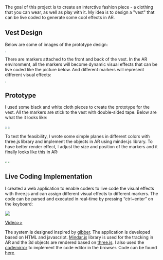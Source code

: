 The goal of this project is to create an interctive fashion piece - a clothing that you can wear, as well as play with it. My idea is to design a "vest" that can be live coded to generate some cool effects in AR. 

## Vest Design

Below are some of images of the prototype design:

<img src="https://i.imgur.com/g6yIqaG.jpg" style="zoom:20%;" />

There are markers attached to the front and back of the vest. In the AR environment, all the markers will become dynamic visual effects that can be live coded like the picture below. And different markers will represent different visual effects:

<img src="https://i.imgur.com/MJyccRo.png" style="zoom:20%;" />



## Prototype

I used some black and white cloth pieces to create the prototype for the vest. All the markers are stick to the vest with double-sided tape. Below are what the it looks like:

<img src="https://i.imgur.com/c7LpSpO.jpg" style="zoom:35%;" />

<img src="https://i.imgur.com/i4ooYko.jpg" style="zoom:35%;" />



To test the feasibility, I wrote some simple planes in different colors with three.js library and implement the objects in AR using minder.js library. To have better render effect, I adjust the size and position of the markers and it finally looks like this in AR:

<img src="https://i.imgur.com/7MnrMP2.png" style="zoom:30%;" />

<img src="https://i.imgur.com/RaB551D.png" style="zoom:30%;" />



## Live Coding Implementation

I created a web application to enable coders to live code the visual effects with three.js and can assign different visual effects to different markers. The code can be parsed and executed in real-time by pressing “ctrl+enter” on the keyboard:

![](https://i.imgur.com/TB4NwUB.png)

[Video>>](https://www.youtube.com/watch?v=3ZzPstpYdCU)



The system is designed inspired by [gibber](https://gibber.cc/alpha/playground/). The application is developed based on HTML and javascript. [Mindar.js](https://hiukim.github.io/mind-ar-js-doc/) library is used for the tracking in AR and the 3d objects are rendered based on [three.js](https://threejs.org/). I also used the [codemirror](https://codemirror.net/) to implement the code editor in the browser. Code can be found [here](https://github.com/yichenlilyc/ARFashion).